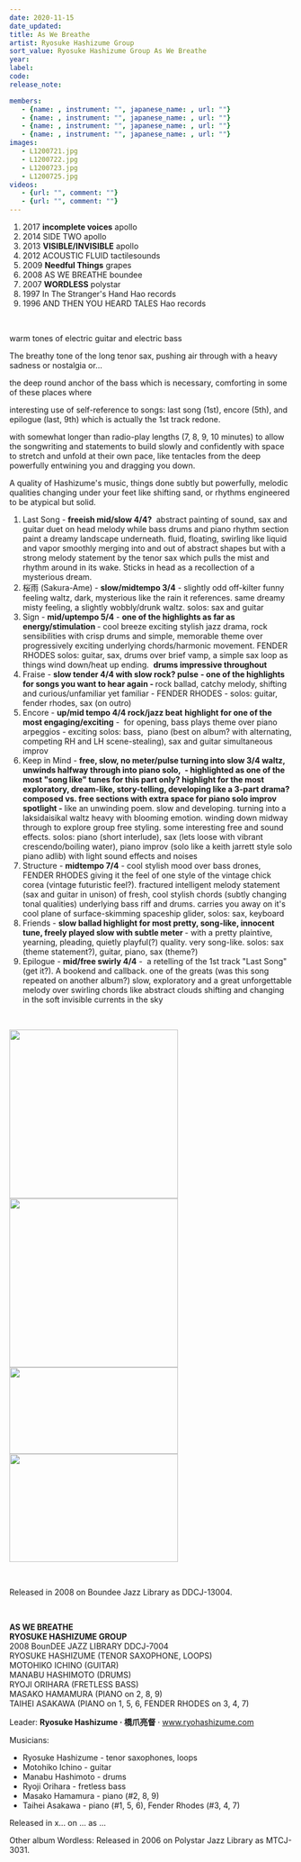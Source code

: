 ```yaml
---
date: 2020-11-15
date_updated: 
title: As We Breathe
artist: Ryosuke Hashizume Group
sort_value: Ryosuke Hashizume Group As We Breathe
year: 
label: 
code: 
release_note: 

members:
   - {name: , instrument: "", japanese_name: , url: ""}
   - {name: , instrument: "", japanese_name: , url: ""}
   - {name: , instrument: "", japanese_name: , url: ""}
   - {name: , instrument: "", japanese_name: , url: ""}
images: 
   - L1200721.jpg
   - L1200722.jpg
   - L1200723.jpg
   - L1200725.jpg
videos: 
   - {url: "", comment: ""}
   - {url: "", comment: ""}
---
```

<ol>
 	<li>2017 <strong>incomplete voices</strong> apollo</li>
 	<li>2014 SIDE TWO apollo</li>
 	<li>2013 <strong>VISIBLE/INVISIBLE</strong> apollo</li>
 	<li>2012 ACOUSTIC FLUID tactilesounds</li>
 	<li>2009 <strong>Needful Things</strong> grapes</li>
 	<li>2008 AS WE BREATHE boundee</li>
 	<li>2007 <strong>WORDLESS</strong> polystar</li>
 	<li>1997 In The Stranger's Hand Hao records</li>
 	<li>1996 AND THEN YOU HEARD TALES Hao records</li>
</ol>
&nbsp;

warm tones of electric guitar and electric bass

The breathy tone of the long tenor sax, pushing air through with a heavy sadness or nostalgia or...

the deep round anchor of the bass which is necessary, comforting in some of these places where

interesting use of self-reference to songs: last song (1st), encore (5th), and epilogue (last, 9th) which is actually the 1st track redone.

with somewhat longer than radio-play lengths (7, 8, 9, 10 minutes) to allow the songwriting and statements to build slowly and confidently with space to stretch and unfold at their own pace, like tentacles from the deep powerfully entwining you and dragging you down.

A quality of Hashizume's music, things done subtly but powerfully, melodic qualities changing under your feet like shifting sand, or rhythms engineered to be atypical but solid.

1. Last Song - <strong>freeish mid/slow 4/4?</strong>  abstract painting of sound, sax and guitar duet on head melody while bass drums and piano rhythm section paint a dreamy landscape underneath. fluid, floating, swirling like liquid and vapor smoothly merging into and out of abstract shapes but with a strong melody statement by the tenor sax which pulls the mist and rhythm around in its wake. Sticks in head as a recollection of a mysterious dream.
2. 桜雨 (Sakura-Ame) - <strong>slow/</strong><strong>midtempo 3/4</strong> - slightly odd off-kilter funny feeling waltz, dark, mysterious like the rain it references. same dreamy misty feeling, a slightly wobbly/drunk waltz. solos: sax and guitar
3. Sign - <strong>mid/uptempo 5/4</strong> - <strong>one of the highlights as far as energy/stimulation </strong>- cool breeze exciting stylish jazz drama, rock sensibilities with crisp drums and simple, memorable theme over progressively exciting underlying chords/harmonic movement. FENDER RHODES solos: guitar, sax, drums over brief vamp, a simple sax loop as things wind down/heat up ending.  <strong>drums impressive throughout</strong>
4. Fraise - <strong>slow tender 4/4 with slow rock? pulse</strong> <strong>- one of the highlights for songs you want to hear again - </strong>rock ballad, catchy melody, shifting and curious/unfamiliar yet familiar - FENDER RHODES - solos: guitar, fender rhodes, sax (on outro)
5. Encore - <strong>up/mid tempo 4/4 rock/jazz beat</strong> <strong>highlight for one of the most engaging/exciting</strong> -  for opening, bass plays theme over piano arpeggios - exciting solos: bass,  piano (best on album? with alternating, competing RH and LH scene-stealing), sax and guitar simultaneous improv
6. Keep in Mind - <strong>free, slow, no meter/pulse turning into slow 3/4 waltz, unwinds halfway through into piano solo,  - highlighted as one of the most "song like" tunes for this part only? highlight for the most exploratory, dream-like, story-telling, developing like a 3-part drama? composed vs. free sections with extra space for piano solo improv spotlight - </strong>like an unwinding poem. slow and developing. turning into a laksidaisikal waltz heavy with blooming emotion. winding down midway through to explore group free styling. some interesting free and sound effects. solos: piano (short interlude), sax (lets loose with vibrant crescendo/boiling water), piano improv (solo like a keith jarrett style solo piano adlib) with light sound effects and noises
7. Structure - <strong>midtempo 7/4</strong> - cool stylish mood over bass drones, FENDER RHODES giving it the feel of one style of the vintage chick corea (vintage futuristic feel?). fractured intelligent melody statement (sax and guitar in unison) of fresh, cool stylish chords (subtly changing tonal qualities) underlying bass riff and drums. carries you away on it's cool plane of surface-skimming spaceship glider, solos: sax, keyboard
8. Friends - <strong>slow ballad highlight for most pretty, song-like, innocent tune, freely played slow with subtle meter </strong>- with a pretty plaintive, yearning, pleading, quietly playful(?) quality. very song-like. solos: sax (theme statement?), guitar, piano, sax (theme?)
9. Epilogue - <strong>mid/free swirly 4/4</strong> -  a retelling of the 1st track "Last Song" (get it?). A bookend and callback. one of the greats (was this song repeated on another album?) slow, exploratory and a great unforgettable melody over swirling chords like abstract clouds shifting and changing in the soft invisible currents in the sky

&nbsp;

<a href="http://www.jjazzist.com/wp-content/uploads/2018/08/L1200721.jpg"><img class="alignnone size-medium wp-image-3733" src="http://www.jjazzist.com/wp-content/uploads/2018/08/L1200721-300x300.jpg" alt="" width="300" height="300" /></a> <a href="http://www.jjazzist.com/wp-content/uploads/2018/08/L1200722.jpg"><img class="alignnone size-medium wp-image-3734" src="http://www.jjazzist.com/wp-content/uploads/2018/08/L1200722-300x300.jpg" alt="" width="300" height="300" /></a> <a href="http://www.jjazzist.com/wp-content/uploads/2018/08/L1200723.jpg"><img class="alignnone size-medium wp-image-3735" src="http://www.jjazzist.com/wp-content/uploads/2018/08/L1200723-300x154.jpg" alt="" width="300" height="154" /></a> <a href="http://www.jjazzist.com/wp-content/uploads/2018/08/L1200725.jpg"><img class="alignnone size-medium wp-image-3736" src="http://www.jjazzist.com/wp-content/uploads/2018/08/L1200725-300x192.jpg" alt="" width="300" height="192" /></a>

&nbsp;

Released in 2008 on Boundee Jazz Library as DDCJ-13004.

&nbsp;
<div><b>AS WE BREATHE</b></div>
<div><b>RYOSUKE HASHIZUME GROUP</b></div>
<div>2008 BounDEE JAZZ LIBRARY DDCJ-7004</div>
<div></div>
<div>RYOSUKE HASHIZUME (TENOR SAXOPHONE, LOOPS)</div>
<div>MOTOHIKO ICHINO (GUITAR)</div>
<div>MANABU HASHIMOTO (DRUMS)</div>
<div>RYOJI ORIHARA (FRETLESS BASS)</div>
<div>MASAKO HAMAMURA (PIANO on 2, 8, 9)</div>
<div>TAIHEI ASAKAWA (PIANO on 1, 5, 6, FENDER RHODES on 3, 4, 7)</div>
<div></div>
<div>

Leader: <strong>Ryosuke Hashizume · 橋爪亮督</strong> · <a href="http://www.ryohashizume.com">www.ryohashizume.com</a>

Musicians:
<ul>
 	<li>Ryosuke Hashizume - tenor saxophones, loops</li>
 	<li>Motohiko Ichino - guitar</li>
 	<li>Manabu Hashimoto - drums</li>
 	<li>Ryoji Orihara - fretless bass</li>
 	<li>Masako Hamamura - piano (#2, 8, 9)</li>
 	<li>Taihei Asakawa - piano (#1, 5, 6), Fender Rhodes (#3, 4, 7)</li>
</ul>
Released in x... on ... as ...

Other album Wordless: Released in 2006 on Polystar Jazz Library as MTCJ-3031.

</div>
<div></div>
&nbsp;
